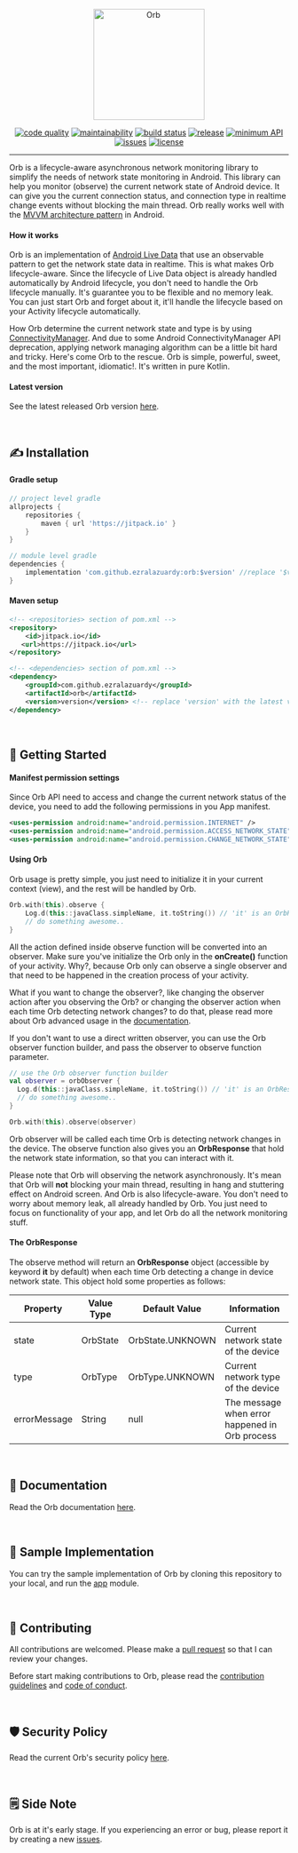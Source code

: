 <p align="center"><a href="https://orb.ezralazuardy.com" target="_blank" rel="noopener noreferrer"><img width="200" src="https://orb.ezralazuardy.com/img/orb.png" alt="Orb"></a></p>

<p align="center">
  <a href="https://codacy.com/manual/ezralazuardy/orb?utm_source=github.com&amp;utm_medium=referral&amp;utm_content=ezralazuardy/orb&amp;utm_campaign=Badge_Grade"><img src="https://img.shields.io/codacy/grade/3904f9eccb6b4606a25a428e1abd9b1d" alt="code quality" target="_blank" rel="noopener noreferrer"></a>
  <a href="https://codeclimate.com/github/ezralazuardy/orb"><img src="https://img.shields.io/codeclimate/maintainability/ezralazuardy/orb" alt="maintainability" target="_blank" rel="noopener noreferrer"></a>
  <a href="https://circleci.com/gh/ezralazuardy/orb"><img src="https://img.shields.io/circleci/build/github/ezralazuardy/orb" alt="build status" target="_blank" rel="noopener noreferrer"></a>
  <a href="https://jitpack.io/#ezralazuardy/orb"><img src="https://img.shields.io/github/v/release/ezralazuardy/orb" alt="release" target="_blank" rel="noopener noreferrer"></a>
  <a href="https://android-arsenal.com/api?level=15#l15"><img src="https://img.shields.io/badge/API-16%2B-blue.svg" alt="minimum API" target="_blank" rel="noopener noreferrer"></a>
  <a href="https://github.com/ezralazuardy/orb/issues"><img src="https://img.shields.io/github/issues/ezralazuardy/orb?color=red" alt="issues" target="_blank" rel="noopener noreferrer"></a>
  <a href="https://github.com/ezralazuardy/orb/blob/master/LICENSE"><img src="https://img.shields.io/github/license/ezralazuardy/orb" alt="license" target="_blank" rel="noopener noreferrer"></a>
</p>

---

Orb is a lifecycle-aware asynchronous network monitoring library to simplify the needs of network state monitoring in Android. This library can help you monitor (observe) the current network state of Android device. It can give you the current connection status, and connection type in realtime change events without blocking the main thread. Orb really works well with the [MVVM architecture pattern](https://developer.android.com/jetpack/docs/guide#recommended-app-arch) in Android.

#### How it works
Orb is an implementation of [Android Live Data](https://developer.android.com/topic/libraries/architecture/livedata) that use an observable pattern to get the network state data in realtime. This is what makes Orb lifecycle-aware. Since the lifecycle of Live Data object is already handled automatically by Android lifecycle, you don't need to handle the Orb lifecycle manually. It's guarantee you to be flexible and no memory leak. You can just start Orb and forget about it, it'll handle the lifecycle based on your Activity lifecycle automatically.

How Orb determine the current network state and type is by using [ConnectivityManager](https://developer.android.com/reference/android/net/ConnectivityManager). And due to some Android ConnectivityManager API deprecation, applying network managing algorithm can be a little bit hard and tricky. Here's come Orb to the rescue. Orb is simple, powerful, sweet, and the most important, idiomatic!. It's written in pure Kotlin.


#### Latest version
See the latest released Orb version [here](https://github.com/ezralazuardy/orb/releases).

<br/>

## ✍️ Installation
#### Gradle setup
```gradle
// project level gradle
allprojects {
    repositories {
        maven { url 'https://jitpack.io' }
    }
}
```
```gradle
// module level gradle
dependencies {
    implementation 'com.github.ezralazuardy:orb:$version' //replace '$version' with the latest version of orb
}
```

#### Maven setup
```xml
<!-- <repositories> section of pom.xml -->
<repository>
    <id>jitpack.io</id>
   <url>https://jitpack.io</url>
</repository>
```
```xml
<!-- <dependencies> section of pom.xml -->
<dependency>
    <groupId>com.github.ezralazuardy</groupId>
    <artifactId>orb</artifactId>
    <version>version</version> <!-- replace 'version' with the latest version of orb -->
</dependency>
```

<br/>

## 🚀️ Getting Started
#### Manifest permission settings
Since Orb API need to access and change the current network status of the device, you need to add the following permissions in you App manifest.
```xml
<uses-permission android:name="android.permission.INTERNET" />
<uses-permission android:name="android.permission.ACCESS_NETWORK_STATE" />
<uses-permission android:name="android.permission.CHANGE_NETWORK_STATE" />
```

#### Using Orb
Orb usage is pretty simple, you just need to initialize it in your current context (view), and the rest will be handled by Orb.

```kotlin
Orb.with(this).observe {
    Log.d(this::javaClass.simpleName, it.toString()) // 'it' is an OrbResponse object
    // do something awesome..
}
```

All the action defined inside observe function will be converted into an observer. Make sure you've initialize the Orb only in the **onCreate()** function of your activity. Why?, because Orb only can observe a single observer and that need to be happened in the creation process of your activity.

What if you want to change the observer?, like changing the observer action after you observing the Orb? or changing the observer action when each time Orb detecting network changes? to do that, please read more about Orb advanced usage in the [documentation](https://orb.ezralazuardy.com).

If you don't want to use a direct written observer, you can use the Orb observer function builder, and pass the observer to observe function parameter.

```kotlin
// use the Orb observer function builder
val observer = orbObserver {
  Log.d(this::javaClass.simpleName, it.toString()) // 'it' is an OrbResponse object
  // do something awesome..
}

Orb.with(this).observe(observer)
```

Orb observer will be called each time Orb is detecting network changes in the device. The observe function also gives you an **OrbResponse** that hold the network state information, so that you can interact with it.

Please note that Orb will observing the network asynchronously. It's mean that Orb will **not** blocking your main thread, resulting in hang and stuttering effect on Android screen. And Orb is also lifecycle-aware. You don't need to worry about memory leak, all already handled by Orb. You just need to focus on functionality of your app, and let Orb do all the network monitoring stuff.

#### The OrbResponse
The observe method will return an **OrbResponse** object (accessible by keyword **it** by default) when each time Orb detecting a change in device network state. This object hold some properties as follows:

| Property     | Value Type | Default Value    | Information                                    |
| ------------ | ---------- | ---------------- | ---------------------------------------------- |
| state        | OrbState   | OrbState.UNKNOWN | Current network state of the device            |
| type         | OrbType    | OrbType.UNKNOWN  | Current network type of the device             |
| errorMessage | String     | null             | The message when error happened in Orb process |

<br/>

## 📖️ Documentation
Read the Orb documentation [here](https://orb.ezralazuardy.com).

<br/>

## 🤔️ Sample Implementation
You can try the sample implementation of Orb by cloning this repository to your local, and run the [app](https://github.com/ezralazuardy/orb/tree/master/app) module.

<br/>

## 👷️ Contributing
All contributions are welcomed. Please make a [pull request](https://github.com/ezralazuardy/orb/pulls) so that I can review your changes.

Before start making contributions to Orb, please read the [contribution guidelines](https://github.com/ezralazuardy/orb/blob/master/CONTRIBUTING.md) and [code of conduct](https://github.com/ezralazuardy/orb/blob/master/CODE_OF_CONDUCT.md).

<br/>

## 🛡️ Security Policy
Read the current Orb's security policy [here](https://github.com/ezralazuardy/orb/security/policy).

<br/>

## 🗒️ Side Note
Orb is at it's early stage. If you experiencing an error or bug, please report it by creating a new [issues](https://github.com/ezralazuardy/orb/issues).
